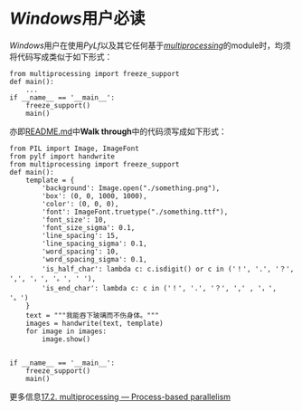 # *Windows*用户必读
*Windows*用户在使用*PyLf*以及其它任何基于[*multiprocessing*](https://docs.python.org/3.6/library/multiprocessing.html)的module时，均须将代码写成类似于如下形式：

    from multiprocessing import freeze_support
    def main():
        ...
    if __name__ == '__main__':
        freeze_support()
        main()

亦即[README.md](../README.md)中**Walk through**中的代码须写成如下形式：

    from PIL import Image, ImageFont
    from pylf import handwrite
    from multiprocessing import freeze_support
    def main():
        template = {
            'background': Image.open("./something.png"),  
            'box': (0, 0, 1000, 1000),
            'color': (0, 0, 0),  
            'font': ImageFont.truetype("./something.ttf"),  
            'font_size': 10,
            'font_size_sigma': 0.1,
            'line_spacing': 15,
            'line_spacing_sigma': 0.1,
            'word_spacing': 10,
            'word_spacing_sigma': 0.1,
            'is_half_char': lambda c: c.isdigit() or c in ('！', '.', '？', ',', '，', '。', ' '),
            'is_end_char': lambda c: c in ('！', '.', '？', ',' , '，', '。')
        }
        text = """我能吞下玻璃而不伤身体。"""
        images = handwrite(text, template)
        for image in images:
            image.show()


    if __name__ == '__main__':
        freeze_support()
        main()

更多信息[17.2. multiprocessing — Process-based parallelism](https://docs.python.org/3.6/library/multiprocessing.html#module-multiprocessing)
